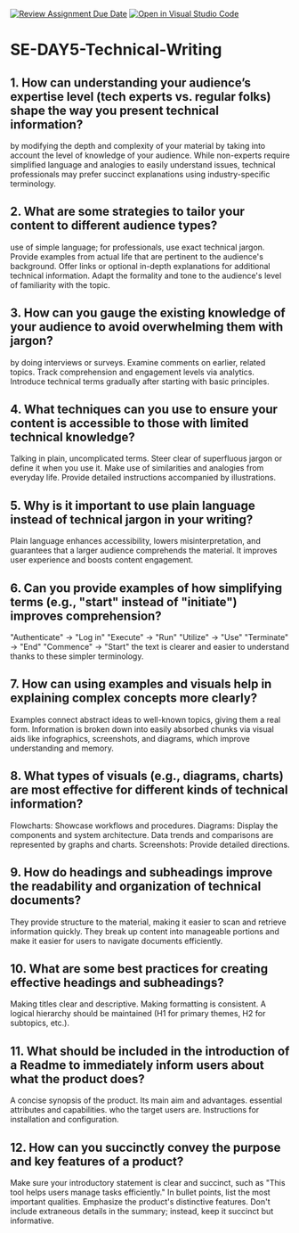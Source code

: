 [![Review Assignment Due Date](https://classroom.github.com/assets/deadline-readme-button-22041afd0340ce965d47ae6ef1cefeee28c7c493a6346c4f15d667ab976d596c.svg)](https://classroom.github.com/a/zsAR-pyY)
[![Open in Visual Studio Code](https://classroom.github.com/assets/open-in-vscode-2e0aaae1b6195c2367325f4f02e2d04e9abb55f0b24a779b69b11b9e10269abc.svg)](https://classroom.github.com/online_ide?assignment_repo_id=18575656&assignment_repo_type=AssignmentRepo)
# SE-DAY5-Technical-Writing
## 1. How can understanding your audience’s expertise level (tech experts vs. regular folks) shape the way you present technical information?
by modifying the depth and complexity of your material by taking into account the level of knowledge of your audience.  While non-experts require simplified language and analogies to easily understand issues, technical professionals may prefer succinct explanations using industry-specific terminology.
## 2. What are some strategies to tailor your content to different audience types?
use of simple language; for professionals, use exact technical jargon.
Provide examples from actual life that are pertinent to the audience's background.
 Offer links or optional in-depth explanations for additional technical information.
Adapt the formality and tone to the audience's level of familiarity with the topic.
## 3. How can you gauge the existing knowledge of your audience to avoid overwhelming them with jargon?
by doing interviews or surveys.
 Examine comments on earlier, related topics.
 Track comprehension and engagement levels via analytics.
 Introduce technical terms gradually after starting with basic principles.
## 4. What techniques can you use to ensure your content is accessible to those with limited technical knowledge?
Talking in plain, uncomplicated terms.
Steer clear of superfluous jargon or define it when you use it.
 Make use of similarities and analogies from everyday life.
 Provide detailed instructions accompanied by illustrations.
## 5. Why is it important to use plain language instead of technical jargon in your writing?
Plain language enhances accessibility, lowers misinterpretation, and guarantees that a larger audience comprehends the material.  It improves user experience and boosts content engagement.
## 6. Can you provide examples of how simplifying terms (e.g., "start" instead of "initiate") improves comprehension?
"Authenticate" → "Log in"
 "Execute" → "Run"
 "Utilize" → "Use"
 "Terminate" → "End"
 "Commence" → "Start"
 the text is clearer and easier to understand thanks to these simpler terminology.
## 7. How can using examples and visuals help in explaining complex concepts more clearly?
Examples connect abstract ideas to well-known topics, giving them a real form.  Information is broken down into easily absorbed chunks via visual aids like infographics, screenshots, and diagrams, which improve understanding and memory.
## 8. What types of visuals (e.g., diagrams, charts) are most effective for different kinds of technical information?
Flowcharts: Showcase workflows and procedures.
 Diagrams: Display the components and system architecture.
 Data trends and comparisons are represented by graphs and charts.
 Screenshots: Provide detailed directions.
## 9. How do headings and subheadings improve the readability and organization of technical documents?
They provide structure to the material, making it easier to scan and retrieve information quickly.   They break up content into manageable portions and make it easier for users to navigate documents efficiently.
## 10. What are some best practices for creating effective headings and subheadings?
Making titles  clear and descriptive.
Making formatting is consistent.
A logical hierarchy should be maintained (H1 for primary themes, H2 for subtopics, etc.).
## 11. What should be included in the introduction of a Readme to immediately inform users about what the product does?
A concise synopsis of the product.
 Its main aim and advantages.
 essential attributes and capabilities.
 who the target users are.
 Instructions for installation and configuration.
## 12. How can you succinctly convey the purpose and key features of a product?
Make sure your introductory statement is clear and succinct, such as "This tool helps users manage tasks efficiently."
 In bullet points, list the most important qualities.
 Emphasize the product's distinctive features.
 Don't include extraneous details in the summary; instead, keep it succinct but informative.
